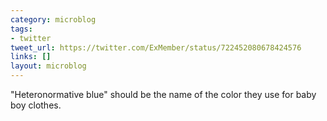 ```yaml
---
category: microblog
tags:
- twitter
tweet_url: https://twitter.com/ExMember/status/722452080678424576
links: []
layout: microblog
---
```

"Heteronormative blue" should be the name of the color they use for baby boy clothes.
